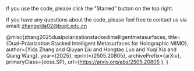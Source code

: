 
If you use the code, please click the "Starred" button on the top right.

If you have any questions about the code, please feel free to contact us via email: zhangyida02@bupt.edu.cn

@misc{zhang2025dualpolarizationstackedintelligentmetasurfaces,
      title={Dual-Polarization Stacked Intelligent Metasurfaces for Holographic MIMO}, 
      author={Yida Zhang and Qiuyan Liu and Hongtao Luo and Yuqi Xia and Qiang Wang},
      year={2025},
      eprint={2505.20805},
      archivePrefix={arXiv},
      primaryClass={eess.SP},
      url={https://arxiv.org/abs/2505.20805 }, 
}
